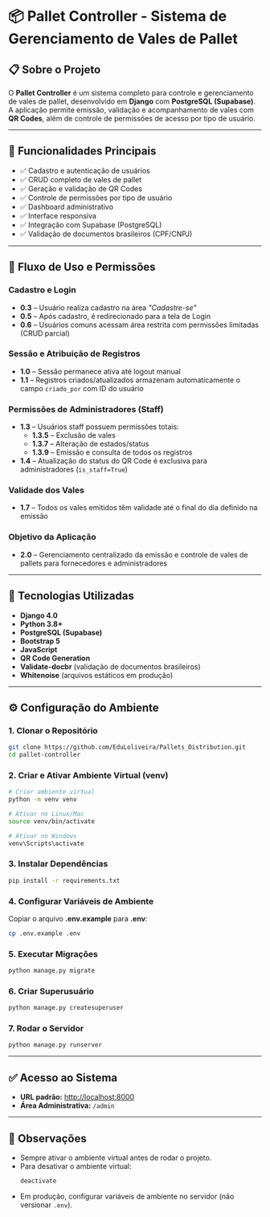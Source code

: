 # 📦 Pallet Controller - Sistema de Gerenciamento de Vales de Pallet

## 📋 Sobre o Projeto  
O **Pallet Controller** é um sistema completo para controle e gerenciamento de vales de pallet, desenvolvido em **Django** com **PostgreSQL (Supabase)**.  
A aplicação permite emissão, validação e acompanhamento de vales com **QR Codes**, além de controle de permissões de acesso por tipo de usuário.  

---

## 🎯 Funcionalidades Principais  

- ✅ Cadastro e autenticação de usuários  
- ✅ CRUD completo de vales de pallet  
- ✅ Geração e validação de QR Codes  
- ✅ Controle de permissões por tipo de usuário  
- ✅ Dashboard administrativo  
- ✅ Interface responsiva  
- ✅ Integração com Supabase (PostgreSQL)  
- ✅ Validação de documentos brasileiros (CPF/CNPJ)  

---

## 👥 Fluxo de Uso e Permissões  

### Cadastro e Login  
- **0.3** – Usuário realiza cadastro na área *"Cadastre-se"*  
- **0.5** – Após cadastro, é redirecionado para a tela de Login  
- **0.6** – Usuários comuns acessam área restrita com permissões limitadas (CRUD parcial)  

### Sessão e Atribuição de Registros  
- **1.0** – Sessão permanece ativa até logout manual  
- **1.1** – Registros criados/atualizados armazenam automaticamente o campo `criado_por` com ID do usuário  

### Permissões de Administradores (Staff)  
- **1.3** – Usuários staff possuem permissões totais:  
  - **1.3.5** – Exclusão de vales  
  - **1.3.7** – Alteração de estados/status  
  - **1.3.9** – Emissão e consulta de todos os registros  
- **1.4** – Atualização do status do QR Code é exclusiva para administradores (`is_staff=True`)  

### Validade dos Vales  
- **1.7** – Todos os vales emitidos têm validade até o final do dia definido na emissão  

### Objetivo da Aplicação  
- **2.0** – Gerenciamento centralizado da emissão e controle de vales de pallets para fornecedores e administradores  

---

## 🚀 Tecnologias Utilizadas  

- **Django 4.0**  
- **Python 3.8+**  
- **PostgreSQL (Supabase)**  
- **Bootstrap 5**  
- **JavaScript**  
- **QR Code Generation**  
- **Validate-docbr** (validação de documentos brasileiros)  
- **Whitenoise** (arquivos estáticos em produção)  

---

## ⚙️ Configuração do Ambiente  

### 1. Clonar o Repositório  
```bash
git clone https://github.com/EduLoliveira/Pallets_Distribution.git
cd pallet-controller
```

### 2. Criar e Ativar Ambiente Virtual (venv)  
```bash
# Criar ambiente virtual
python -m venv venv

# Ativar no Linux/Mac
source venv/bin/activate

# Ativar no Windows
venv\Scripts\activate
```

### 3. Instalar Dependências  
```bash
pip install -r requirements.txt
```

### 4. Configurar Variáveis de Ambiente  
Copiar o arquivo **.env.example** para **.env**:  
```bash
cp .env.example .env
```

### 5. Executar Migrações  
```bash
python manage.py migrate
```

### 6. Criar Superusuário  
```bash
python manage.py createsuperuser
```

### 7. Rodar o Servidor  
```bash
python manage.py runserver
```

---

## ✅ Acesso ao Sistema  

- **URL padrão:** [http://localhost:8000](http://localhost:8000)  
- **Área Administrativa:** `/admin`  

---

## 📌 Observações  

- Sempre ativar o ambiente virtual antes de rodar o projeto.  
- Para desativar o ambiente virtual:  
  ```bash
  deactivate
  ```  
- Em produção, configurar variáveis de ambiente no servidor (não versionar `.env`).  
